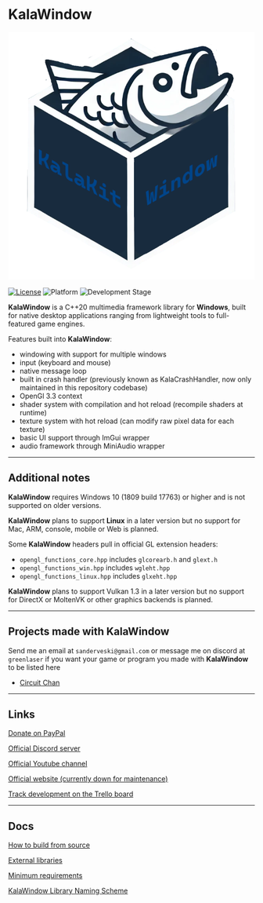 # KalaWindow

![Logo](logo.png)

[![License](https://img.shields.io/badge/license-Zlib-blue)](LICENSE.md)
![Platform](https://img.shields.io/badge/platform-Windows%20%7C%20Linux-brightgreen)
![Development Stage](https://img.shields.io/badge/development-Alpha-yellow)

**KalaWindow** is a C++20 multimedia framework library for **Windows**, built for native desktop applications ranging from lightweight tools to full-featured game engines.

Features built into **KalaWindow**:
- windowing with support for multiple windows
- input (keyboard and mouse)
- native message loop
- built in crash handler (previously known as KalaCrashHandler, now only maintained in this repository codebase)
- OpenGl 3.3 context
- shader system with compilation and hot reload (recompile shaders at runtime)
- texture system with hot reload (can modify raw pixel data for each texture)
- basic UI support through ImGui wrapper
- audio framework through MiniAudio wrapper

---

## Additional notes

**KalaWindow** requires Windows 10 (1809 build 17763) or higher and is not supported on older versions.

**KalaWindow** plans to support **Linux** in a later version but no support for Mac, ARM, console, mobile or Web is planned.

Some **KalaWindow** headers pull in official GL extension headers:
- `opengl_functions_core.hpp` includes `glcorearb.h` and `glext.h`
- `opengl_functions_win.hpp` includes `wgleht.hpp`
- `opengl_functions_linux.hpp` includes `glxeht.hpp`

**KalaWindow** plans to support Vulkan 1.3 in a later version but no support for DirectX or MoltenVK or other graphics backends is planned.

---

## Projects made with KalaWindow

Send me an email at `sanderveski@gmail.com` or message me on discord at `greenlaser` if you want your game or program you made with **KalaWindow** to be listed here

- [Circuit Chan](https://github.com/lost-empire-entertainment/circuit-chan)

---

## Links

[Donate on PayPal](https://www.paypal.com/donate/?hosted_button_id=QWG8SAYX5TTP6)

[Official Discord server](https://discord.gg/jkvasmTND5)

[Official Youtube channel](https://youtube.com/greenlaser)

[Official website (currently down for maintenance)](https://thekalakit.com)

[Track development on the Trello board](https://trello.com/b/rXmMDRaf/kalawindow)

---

## Docs

[How to build from source](docs/build_from_source.md)

[External libraries](docs/external_libraries.md)

[Minimum requirements](docs/minimum_requirements.md)

[KalaWindow Library Naming Scheme](docs/naming_scheme.md)